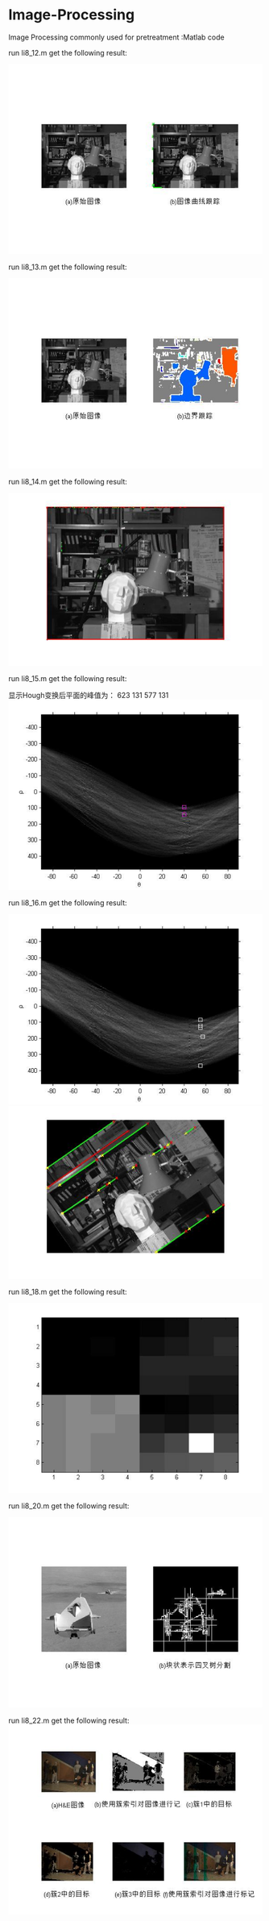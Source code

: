 # Image-Processing
Image Processing commonly used for pretreatment :Matlab code

run li8_12.m get the following result:

![li8_12_result](./img/li812result.jpg)

run li8_13.m get the following result:

![li8_13_result](./img/li813result.jpg)

run li8_14.m get the following result:

![li8_14_result](./img/li814result.jpg)


run li8_15.m get the following result:

显示Hough变换后平面的峰值为：
   623   131
   577   131
![li8_15_result](./img/li815result.jpg)

run li8_16.m get the following result:

![li8_16_result](./img/li8161result.jpg)
![li8_16_result](./img/li8162result.jpg)


run li8_18.m get the following result:

![li8_18_result](./img/li818result.jpg)

run li8_20.m get the following result:

![li8_20_result](./img/li820result.jpg)

run li8_22.m get the following result:
![li8_22_result](./img/li822result.jpg)

